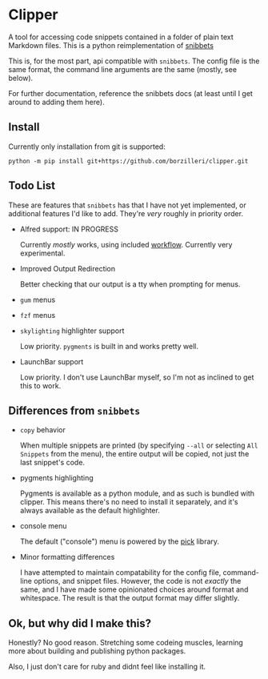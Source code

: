 # Clipper

A tool for accessing code snippets contained in a folder of plain text Markdown files.
This is a python reimplementation of [snibbets](https://github.com/ttscoff/snibbets)

This is, for the most part, api compatible with `snibbets`. The config file is the same format, the command line arguments are the same (mostly, see below).

For further documentation, reference the snibbets docs (at least until I get around to adding them here).

## Install

Currently only installation from git is supported:

    python -m pip install git+https://github.com/borzilleri/clipper.git

## Todo List

These are features that `snibbets` has that I have not yet implemented, or 
additional features I'd like to add. They're _very_ roughly in priority order.

* Alfred support: IN PROGRESS

  Currently _mostly_ works, using included [workflow](./Clipper.alfredworkflow). Currently very experimental.

* Improved Output Redirection

  Better checking that our output is a tty when prompting for menus.

* `gum` menus
* `fzf` menus
* `skylighting` highlighter support

  Low priority. `pygments` is built in and works pretty well.

* LaunchBar support
  
  Low priority. I don't use LaunchBar myself, so I'm not as inclined to get this to work.

## Differences from `snibbets`

* `copy` behavior

  When multiple snippets are printed (by specifying `--all` or selecting `All Snippets` from the menu), the entire output will be copied, not just the last snippet's code.

* pygments highlighting

  Pygments is available as a python module, and as such is bundled with clipper. 
  This means there's no need to install it separately, and it's always available as
  the default highlighter.

* console menu

  The default ("console") menu is powered by the [pick](https://github.com/wong2/pick) library.

* Minor formatting differences

  I have attempted to maintain compatability for the config file, command-line options, and snippet files. However, the code is not _exactly_ the same, and I have made some opinionated choices around format and whitespace. The result is that the output format may differ slightly.

## Ok, but why did I make this?

Honestly? No good reason. Stretching some codeing muscles, learning more about
building and publishing python packages.

Also, I just don't care for ruby and didnt feel like installing it.

